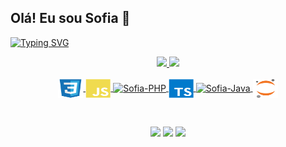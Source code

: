 ## Olá! Eu sou Sofia 👋

[![Typing SVG](https://readme-typing-svg.herokuapp.com/?color=D52D00&size=35&center=true&vCenter=true&width=1000&lines=HELLO,+My+Name+is+Sofia+Magalhaes;Be+Welcome!+:%29)](https://git.io/typing-svg)

<div align="center">
  <a href="https://github.com/Sofia-Magalhaes">
  <img height="180em"
  src="https://github-readme-stats.vercel.app/api?username=Sofia-Magalhaes&show_icons=true&theme=radical&include_all_commits=true&count_private=true&locale=pt-br"
  />
  <img height="180em"
  src="https://github-readme-stats.vercel.app/api/top-langs/?username=Sofia-Magalhaes&layout=compact&langs_count=7&theme=radical&locale=pt-br"
  />
</div

<br/>


<div align="center">
  <div style="display: inline_block"><br>
    <img align="center" alt="Sofia-CSS" height="30" width="40" src="https://raw.githubusercontent.com/devicons/devicon/master/icons/css3/css3-original.svg"/>
    <img align="center" alt="Sofia-Js" height="30" width="40" src="https://raw.githubusercontent.com/devicons/devicon/master/icons/javascript/javascript-plain.svg"/>
    <img align="center" alt="Sofia-PHP" height="40" width="40" src="https://cdn.jsdelivr.net/gh/devicons/devicon/icons/php/php-original.svg" />
    <img align="center" alt="Sofia-Tp" height="30" width="40" src="https://raw.githubusercontent.com/devicons/devicon/master/icons/typescript/typescript-plain.svg"/>
    <img align="center" alt="Sofia-Java" height="30" width="40" src="https://cdn.jsdelivr.net/gh/devicons/devicon/icons/java/java-original.svg"/>    
    <img align="center" alt="Sofia-Jupyter" height="30" width="40" src="https://raw.githubusercontent.com/devicons/devicon/master/icons/jupyter/jupyter-original.svg"/>     </div>

  
 ##
<br/>
<div>
  <a href="https://instagram.com/sofi.magal" target="_blank"><img src="https://img.shields.io/badge/-Instagram-%23E4405F?style=for-the-badge&logo=instagram&logoColor=white" target="_blank"></a>
  <a href = "mailto:sofiamagmell@gmail.com"><img src="https://img.shields.io/badge/-Gmail-%23333?style=for-the-badge&logo=gmail&logoColor=white" target="_blank"></a> 
  <a href="https://www.linkedin.com/in/sofiamagalhaesmello/" target="_blank"><img src="https://img.shields.io/badge/-LinkedIn-%230077B5?style=for-the-badge&logo=linkedin&logoColor=white" target="_blank"></a>     
</div>
  

